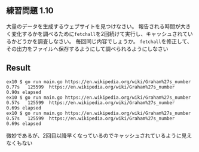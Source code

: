 ## 練習問題 1.10

大量のデータを生成するウェブサイトを見つけなさい。
報告される時間が大きく変化するかを調べるために`fetchall`を2回続けて実行し、キャッシュされているかどうかを調査しなさい。
毎回同じ内容でしょうか。
`fetchall`を修正して、その出力をファイルへ保存するようにして調べられるようにしなさい

## Result

```
ex10 $ go run main.go https://en.wikipedia.org/wiki/Graham%27s_number
0.77s   125599  https://en.wikipedia.org/wiki/Graham%27s_number
0.90s elapsed
ex10 $ go run main.go https://en.wikipedia.org/wiki/Graham%27s_number
0.57s   125599  https://en.wikipedia.org/wiki/Graham%27s_number
0.69s elapsed
ex10 $ go run main.go https://en.wikipedia.org/wiki/Graham%27s_number
0.57s   125599  https://en.wikipedia.org/wiki/Graham%27s_number
0.69s elapsed
```

微妙であるが、2回目以降早くなっているのでキャッシュされているように見えなくもない